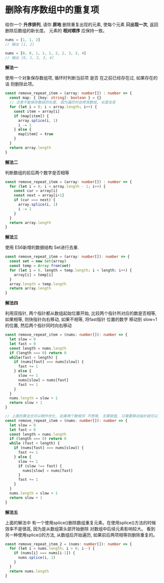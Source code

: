 # 删除有序数组中的重复项

  给你一个 **升序排列**, 请你 **原地** 删除重复出现的元素, 使每个元素 **只出现一次**, 返回删除后数组的新长度。 元素的 **相对顺序** 应保持一致。

```js
nums = [1, 1, 2]
// 输出 [1, 2]

nums = [0, 0, 1, 1, 1, 2, 2, 3, 3, 4]
// 输出 [0, 1, 2, 3, 4]
```
**解法一**

  使用一个对象保存数组项, 循环时判断当前项 是否 在之前已经存在过, 如果存在的话 则删除此项。

```ts
const remove_repeat_item = (array: number[]) : number => {
  const map: { [key: string]: boolean } = {}
  // 注意不能保存数组的长度, 因为遍历时会修改数组, 长度会变
  for (let i = 0; i < array.length; i++) {
    const item = array[i]
    if (map[item]) {
      array.splice(i, 1)
      i -= 1
    } else {
      map[item] = true
    }
  }
  return array.length
}
```

**解法二**

  判断数组的前后两个数字是否相等

```ts
const remove_repeat_item = (array: number[]) : number => {
  for (let i = 0; i < array.length - 1; i++) {
    const cur = array[i]
    const next = array[i+1]
    if (cur === next) {
      array.splice(i, 1)
      i -= 1
    }
  }
  return array.length
}
```

**解法三**

  使用 ES6新增的数据结构 Set进行去重.
```ts
const remove_repeat_item = (array: number[]): number => {
  const set = new Set(array)
  const temp = Array.from(set)
  for (let i = 0, length = temp.length; i < length; i++) {
    array[i] = temp[i]
  }
  array.length = temp.length
  return array.length
}
```

**解法四**

  利用双指针, 两个指针都从数组起始位置开始, 比较两个指针所对应的数是否相等, 如果相等, 则快指针向右移动, 如果不相等, 将fast指针
  位置的数字 移动到 slow+1的位置, 然后两个指针同时向右移动
```ts
const remove_repeat_item = (nums: number[]): number => {
  let slow = 0
  let fast = 0
  const length = nums.length
  if (length === 0) return 0
  while(fast < length) {
    if (nums[fast] === nums[slow]) {
      fast += 1
    } else {
      slow += 1
      nums[slow] = nums[fast]
      fast += 1
    }
  }
  nums.length = slow + 1
  return slow + 1
}

// 上面的算法也可以稍作优化, 如果两个数相邻 不想等, 无需赋值, 只需要移动指针就可以了
const remove_repeat_item = (nums: number[]): number => {
  let slow = 0
  let fast = 0
  const length = nums.length
  if (length === 0) return 0
  while (fast < length) {
    if (nums[fast] === nums[slow]) {
      fast += 1
    } else {
      slow += 1
      if (slow !== fast) {
        nums[slow] = nums[fast]
      }
      fast += 1
    }
  }
  nums.length = slow + 1
  return slow + 1
}
```

**解法五**

  上面的解法中 有一个使用splice()删除数组重复元素。在使用splice()方法的时候效率不是很高, 因为是从数组第头部开始删除 对数组中后续元素影响较大。 看到另一种使用splice()的方法, 从数组后开始遍历, 如果前后两项相等则删除重复的。
```ts
const remove_repeat_item_2 = (nums: number[]): number => {
  for (let i = nums.length; i > 0; i--) {
    if (nums[i] === nums[i-1]) {
      nums.splice(i, 1)
    }
  }
  return nums.length
}
```